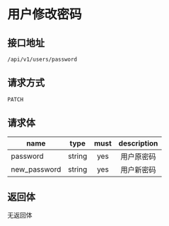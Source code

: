 # 用户修改密码

## 接口地址
```text
/api/v1/users/password
```

## 请求方式
```text
PATCH
```

## 请求体
| name     | type     | must     | description |
|----------|:--------:|:--------:|:--------:|
| password | string   | yes      | 用户原密码 |
| new_password | string | yes    | 用户新密码 |

## 返回体
无返回体